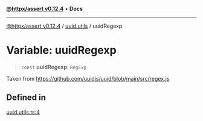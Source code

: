 [**@httpx/assert v0.12.4**](../../README.md) • **Docs**

***

[@httpx/assert v0.12.4](../../README.md) / [uuid.utils](../README.md) / uuidRegexp

# Variable: uuidRegexp

> `const` **uuidRegexp**: `RegExp`

Taken from https://github.com/uuidjs/uuid/blob/main/src/regex.js

## Defined in

[uuid.utils.ts:4](https://github.com/belgattitude/httpx/blob/9d56eb57739de47a2eced4122ffa042138007013/packages/assert/src/uuid.utils.ts#L4)
